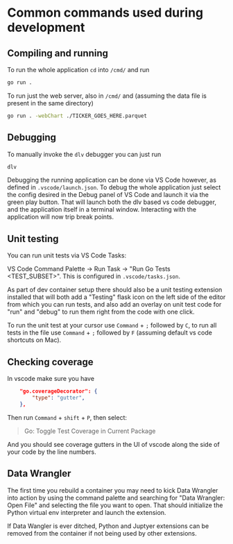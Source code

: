 # Common commands used during development

## Compiling and running

To run the whole application `cd` into `/cmd/` and run

```bash
go run .
```

To run just the web server, also in `/cmd/` and (assuming the data file is present in the same directory)

```bash
go run . -webChart ./TICKER_GOES_HERE.parquet
```

## Debugging

To manually invoke the `dlv` debugger you can just run

```bash
dlv
```

Debugging the running application can be done via VS Code however, as defined in `.vscode/launch.json`. To debug the whole application just select the config desired in the Debug panel of VS Code and launch it via the green play button. That will launch both the dlv based vs code debugger, and the application itself in a terminal window. Interacting with the application will now trip break points.

## Unit testing

You can run unit tests via VS Code Tasks:

VS Code Command Palette -> Run Task -> "Run Go Tests <TEST_SUBSET>". This is configured in `.vscode/tasks.json`.

As part of dev container setup there should also be a unit testing extension installed that will both add a "Testing" flask icon on the left side of the editor from which you can run tests, and also add an overlay on unit test code for "run" and "debug" to run them right from the code with one click.

To run the unit test at your cursor use `Command` + `;` followed by `C`, to run all tests in the file use `Command` + `;` followed by `F` (assuming default vs code shortcuts on Mac).

## Checking coverage

In vscode make sure you have

```json
    "go.coverageDecorator": {
        "type": "gutter",
    },
```

Then run `Command` + `shift` + `P`, then select:

> Go: Toggle Test Coverage in Current Package

And you should see coverage gutters in the UI of vscode along the side of your code by the line numbers.

## Data Wrangler

The first time you rebuild a container you may need to kick Data Wrangler into action by using the command palette and searching for "Data Wrangler: Open File" and selecting the file you want to open. That should initialize the Python virtual env interpreter and launch the extension.

If Data Wangler is ever ditched, Python and Juptyer extensions can be removed from the container if not being used by other extensions.

